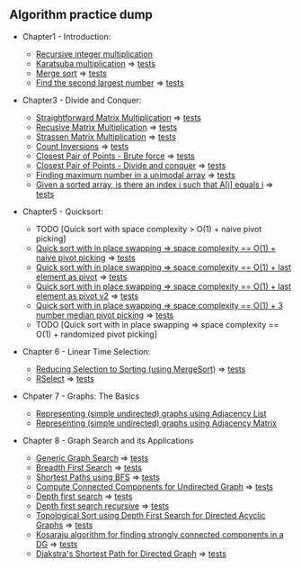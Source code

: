## Algorithm practice dump 

- Chapter1 - Introduction:
  - [Recursive integer multiplication](chapter1/recursiveIntMultiplication.go)
  - [Karatsuba multiplication](chapter1/karatsubaMultiplication.go) => [tests](chapter1/karatsubaMultiplication_test.go)
  - [Merge sort](chapter1/mergeSort.go) => [tests](chapter1/mergeSort_test.go)
  - [Find the second largest number](chapter1/secondLargest.go) => [tests](chapter1/secondLargest_test.go)

- Chapter3 - Divide and Conquer:
  - [Straightforward Matrix Multiplication](chapter3/matrixMultiplication.go) => [tests](chapter3/matrixMultiplication_test.go)
  - [Recusive Matrix Multiplication](chapter3/recursiveMatrixMultiplication.go) => [tests](chapter3/recursiveMatrixMultiplication_test.go)
  - [Strassen Matrix Multiplication](chapter3/strassenMatrixMultiplication.go) => [tests](chapter3/strassenMatrixMultiplication_test.go)
  - [Count Inversions](chapter3/countInversions.go) => [tests](chapter3/countInversions_test.go)
  - [Closest Pair of Points - Brute force](chapter3/closestPairBruteForce.go) => [tests](chapter3/closestPairBruteForce_test.go)
  - [Closest Pair of Points - Divide and conquer](chapter3/closestPair.go) => [tests](chapter3/closestPair_test.go)
  - [Finding maximum number in a unimodal array](chapter3/maxNumberUnimodalArray.go) => [tests](chapter3/maxNumberUnimodalArray_test.go)
  - [Given a sorted array, is there an index i such that A\[i\] equals i](chapter3/doesIndexEqualElementExist.go) => [tests](chapter3/doesIndexEqualElementExist_test.go)

- Chapter5 - Quicksort:
  - TODO [Quick sort with space complexity > O(1) + naive pivot picking]
  - [Quick sort with in place swapping => space complexity == O(1) + naive pivot picking](chapter5/quickSortNaivePivot.go) => [tests](chapter5/quickSortNaivePivot_test.go)
  - [Quick sort with in place swapping => space complexity == O(1) + last element as pivot](chapter5/quickSortLastElementPivot.go) => [tests](chapter5/quickSortLastElementPivot_test.go)
  - [Quick sort with in place swapping => space complexity == O(1) + last element as pivot v2](chapter5/quickSortLastElementPivotv2.go) => [tests](chapter5/quickSortLastElementPivotv2_test.go)
  - [Quick sort with in place swapping => space complexity == O(1) + 3 number median pivot picking](chapter5/quickSortMedianPivot.go) => [tests](chapter5/quickSortMedianPivot_test.go)
  - TODO [Quick sort with in place swapping => space complexity == O(1) + randomized pivot picking]

- Chapter 6 - Linear Time Selection:
  - [Reducing Selection to Sorting (using MergeSort)](chapter6/rselectMergeSort.go) => [tests](chapter6/rselectMergeSort_test.go)
  - [RSelect](chapter6/rselect.go) => [tests](chapter6/rselect_test.go)

- Chpater 7 - Graphs: The Basics
  - [Representing (simple undirected) graphs using Adjacency List](chapter7/adjacencyList.go)
  - [Representing (simple undirected) graphs using Adjacency Matrix](chapter7/adjacencyMatrix.go)

- Chapter 8 - Graph Search and its Applications
  - [Generic Graph Search](chapter8/genericGraphSearch.go) => [tests](chapter8/genericGraphSearch_test.go)
  - [Breadth First Search](chapter8/breadthFirstSearch.go) => [tests](chapter8/breadthFirstSearch_test.go)
  - [Shortest Paths using BFS](chapter8/shortestPathsBFS.go) => [tests](chapter8/shortestPathsBFS_test.go)
  - [Compute Connected Components for Undirected Graph](chapter8/undirectedConnectedComponents.go) => [tests](chapter8/undirectedConnectedComponents_test.go)
  - [Depth first search](chapter8/depthFirstSearch.go) => [tests](chapter8/depthFirstSearch_test.go)
  - [Depth first search recursive](chapter8/depthFirstSearchRecursive.go) => [tests](chapter8/depthFirstSearchRecursive_test.go)
  - [Topological Sort using Depth First Search for Directed Acyclic Graphs](chapter8/dfsTopologicalOrder.go) => [tests](chapter8/dfsTopologicalOrder_test.go)
  - [Kosaraju algorithm for finding strongly connected components in a DG](chapter8/kosaraju.go) => [tests](chapter8/kosaraju_test.go)
  - [Djakstra's Shortest Path for Directed Graph](chapter9/djakstraShortestPathDirected.go) => [tests](chapter9/djakstraShortestPathDirected_test.go)
